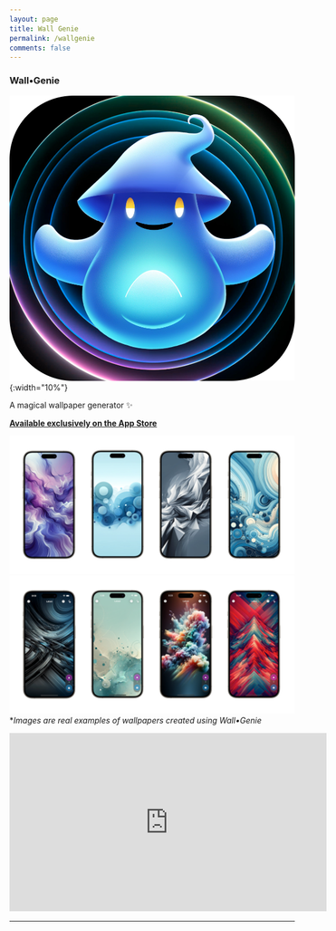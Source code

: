 ```yaml
---
layout: page
title: Wall Genie
permalink: /wallgenie
comments: false
---
```


### Wall•Genie
![WallGenie Samples](assets/images/WallGenie/icon-new.png){:width="10%"}   

A magical wallpaper generator ✨

**[Available exclusively on the App Store](https://apps.apple.com/us/app/wall-genie-ai-wallpaper/id6496679681)**  

![WallGenie Samples](assets/images/WallGenie/promo2.png)  
![WallGenie Samples](assets/images/WallGenie/promo4.png)  
**Images are real examples of wallpapers created using Wall•Genie*  

<iframe width="560" height="315" src="https://www.youtube.com/embed/G8NIk2D4PKw?si=ZX7C5M92GbXRud-k" title="YouTube video player" frameborder="0" allow="accelerometer; autoplay; clipboard-write; encrypted-media; gyroscope; picture-in-picture; web-share" referrerpolicy="strict-origin-when-cross-origin" allowfullscreen></iframe>

---

<html lang="en">
<head>
    <meta charset="UTF-8">
    <title>FAQ - Echodots</title>
    <style>
        .faq-question {
            cursor: pointer;
            color: #1b9963; /* Adjust the color to fit your design */
            margin-bottom: 5px;
        }

        .faq-question:hover {
            text-decoration: underline;
        }

        .faq-answer {
            display: none;
            margin-top: 5px;
            margin-bottom: 20px;
        }
    </style>
</head>
<body>

<h4 id="faq">FAQ</h4>

<div class="faq-item">
    <h6 class="faq-question">Is a subscription required?</h6>
    <p class="faq-answer">
        Yes. To put it simply, every image generated with Wall•Genie costs money, so an active subscription is required to create wallpapers. Subscribers also gain the added perk of downloading community-posted wallpapers, although free users can download every 7th community-uploaded wallpaper for free.
    </p>
</div>

<div class="faq-item">
    <h6 class="faq-question">What engine is being used for image generation?</h6>
    <p class="faq-answer">
        Wall•Genie is using the ChatGPT API to generate images using the latest DALL•E 3 engine. If rate limits are reached with image generations, Wall•Genie may fallback to DALL•E 2 and return a 1024x1024 image.
    </p>
</div>

<div class="faq-item">
    <h6 class="faq-question">What is the Free Wallpaper Shortcut?</h6>
    <p class="faq-answer">
        This button within the app allows users to automatically download and apply the most recent free wallpaper from Wall Genie (using the power of Apple Shortcuts). After adding the shortcut, users can manually run the shortcut to get the latest wallpaper. If you'd like to take it one step further, you can automate this shortcut to run daily, weekly, or dependent on some other action by creating an automation within the Apple Shortcuts App.
    </p>
</div>

<div class="faq-item">
    <h6 class="faq-question">What prompt is Wall•Genie using, and can it be customized?</h6>
    <p class="faq-answer">
        Wall•Genie's prompt has been rigorously tested and refined to provide the best results using the variables you select during image generation. Due to the nature of Generative AI, results will not always result in the expected. For the safety of Wall•Genie users, this prompt is not publicly available or editable. 
    </p>
</div>

<div class="faq-item">
    <h6 class="faq-question">What is the generated image resolution?</h6>
    <p class="faq-answer">
       Wall•Genie is generating images at the highest resolution that DALL•E allows for portait images which is 1024x1792. If rate limits are reached and the model has to fallback to DALL•2, the resolution will be 1024x1536.
    </p>
</div>

<div class="faq-item">
    <h6 class="faq-question">Does Wall•Genie allow for creating iPad and Desktop wallpapers?</h6>
    <p class="faq-answer">
       At this time, the app's primary focus is creating wallpapers for mobile.
    </p>
</div>

<div class="faq-item">
    <h6 class="faq-question">Why can't I take screenshots?</h6>
    <p class="faq-answer">
        We prioritize safeguarding our community's creative work. As part of this commitment, screenshot functionality is an exclusive feature available to our subscribed members, ensuring their creations remain unique and protected.
    </p>
</div>

<div class="faq-item">
    <h6 class="faq-question">Can you explain the pricing?</h6>
    <p class="faq-answer">
        Wall•Genie aims to provide extremely competetive pricing compared to other wallpaper apps, while also covering API costs, server & storage costs, development and maintenance costs, and support. For users who might go in short bursts of creativity, the *Starter* subscription (billed weekly) may be more in line with creating and participating in the community. For users who are always on the hunt for the freshest wallpapers and interested in growing their collection, the *Pro* subscription (billed monthly) is a great option.
    </p>
</div>

<div class="faq-item">
    <h6 class="faq-question">Can I change my subscription tier?</h6>
    <p class="faq-answer">
        To change your subscription tier, go to Info > Manage Subscription
    </p>
</div>

<div class="faq-item">
    <h6 class="faq-question">Does Wall•Genie support Family Sharing?</h6>
    <p class="faq-answer">
        Family Sharing is not supported at this time.
    </p>
</div>

<script>
document.addEventListener("DOMContentLoaded", function() {
    // Initially hide all answers
    var faqAnswers = document.querySelectorAll(".faq-answer");
    faqAnswers.forEach(function(answer) {
        answer.style.display = "none";
    });

    // Add click event listeners to questions
    var faqQuestions = document.querySelectorAll(".faq-question");
    faqQuestions.forEach(function(question) {
        question.addEventListener("click", function() {
            var answer = this.nextElementSibling;
            answer.style.display = answer.style.display === "none" ? "block" : "none";
        });
    });
});

</script>

</body>
</html>

---
<h4 id="terms">Terms</h4>
By using Wall•Genie, you agree to the following terms, in addition to the [Apple Standard EULA](https://www.apple.com/legal/internet-services/itunes/dev/stdeula/):
- Images are created using Generative AI, and therefore results may vary.
- Wall•Genie and OpenAI (per their licensing guidelines) do not claim ownership of the images created.
- Images generated using Wall•Genie, by any user, can be used for both personal and commercial use without permission.
- Wall•Genie and its services are provided "as-is" and reserves the right to update, enhance, or change the service at any time.
- Abuse of Wall•Genie and its services, including API integrations, in-app screenshots, or other actions outside if the app's intended use are strictly prohibited and may result in a permanent ban.

---
<h4 id="privacy">Privacy</h4>
Privacy is a first-class citizen in Wall•Genie. Unlike other wallpaper apps, your usage is not tracked or tied to your identity, nor is a sign-in process required in order to use the app, keeping your identity completely anonymous. Certain statistics are collected anonymously in order to help improve the app; things like iPhone model, iOS version, wallpaper upvote count, wallpaper generation count, and wallpaper upload count. These stats are aggregated using the privacy-focused solution [TelemetryDeck](https://telemetrydeck.com).

---
<h4 id="support">Support</h4>
**Supported Devices**: iPhone  
**Apple App ID**: 6496679681  
**Category**: Graphics & Design  
**Developer**: rakTech LLC  
**Contact**: support@raktech.app  

